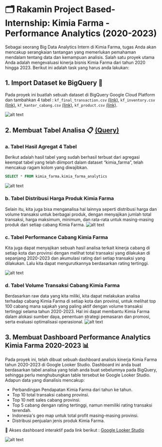 # 🗂️ Rakamin Project Based-Internship: Kimia Farma - Performance Analytics (2020-2023)
Sebagai seorang Big Data Analytics Intern di Kimia Farma, tugas 
Anda akan mencakup serangkaian tantangan yang memerlukan 
pemahaman mendalam tentang data dan kemampuan analisis. Salah 
satu proyek utama Anda adalah mengevaluasi kinerja bisnis Kimia 
Farma dari tahun 2020 hingga 2023. Berikut ini adalah task yang 
harus anda lakukan:

## **1. Import Dataset ke BigQuery 🔼**
Pada proyek ini buatlah sebuah dataset di BigQuery Google Cloud Platform dan tambahkan 4 tabel : `kf_final_transaction.csv` [(link)](https://drive.google.com/file/d/1iDOBdKZ4-kkLhpklQWWrsFvACtI7MCz3/view), `kf_inventory.csv` [(link)](https://drive.google.com/file/d/1ihtG2t0V1AO0IAGkGwQaqtba6AxDEKDI/view), `kf_kantor_cabang.csv` [(link)](https://drive.google.com/file/d/1vzaasqIeXqqe_jI99dNLaa8nxnoe9OWW/view), `kf_product.csv` [(link)](https://drive.google.com/file/d/1739wO7BwtVStHCA4Dcj9xGhlc_blBNbT/view).

![alt text](https://images2.imgbox.com/17/18/4VlnXwoA_o.png)


## **2. Membuat Tabel Analisa 📋 [(Query)](https://github.com/verrenangelinasaputra/Rakamin-Project-Based-Internship---Kimia-Farma-Performance-Analytics/blob/main/RakaminKFAnalytics.sql)** 
### **a. Tabel Hasil Agregat 4 Tabel**
Berikut adalah hasil tabel yang sudah berhasil terbuat dari agregasi keempat tabel yang telah diimport dalam dataset “kimia_farma”, telah mencakup ragam kolom yang diwajibkan.
``` sql
SELECT * FROM kimia_farma.kimia_farma_analytics
```
![alt text](https://images2.imgbox.com/f7/a6/ZtFyAlZb_o.png)
### **b. Tabel Distribusi Harga Produk Kimia Farma**
Selain itu, kita juga bisa menganalisa hal lainnya seperti distribusi harga dan volume transaksi untuk berbagai produk, dengan menyajikan jumlah total transaksi, harga maksimum, minimum, dan rata-rata untuk masing-masing produk dari setiap cabang Kimia Farma.
![alt text](https://images2.imgbox.com/bb/58/bhsQ3npN_o.png)
### **c. Tabel Performance Cabang Kimia Farma**
Kita juga dapat menyajikan sebuah hasil analisa terkait kinerja cabang di setiap kota dan provinsi dengan melihat total transaksi yang dilakukan di sepanjang 2020-2023 dan akumulasi rating dari setiap transaksi yang dilakukan. Lalu kita dapat mengurutkannya berdasarkan rating tertinggi.

![alt text](https://images2.imgbox.com/63/17/OPXhF4pE_o.png)
### **d. Tabel Volume Transaksi Cabang Kimia Farma**
Berdasarkan raw data yang kita miliki, kita dapat melakukan analisa terhadap cabang Kimia Farma di setiap kota dan provinsi, untuk melihat top 100 cabang mana sajakah yang paling aktif dengan volume transaksi tertinggi selama tahun 2020-2023. Hal ini dapat membantu Kimia Farma dalam alokasi sumber daya, penentuan strategi pemasaran dan promosi, serta evaluasi optimalisasi operasional.
![alt text](https://images2.imgbox.com/f0/8a/olyneTCQ_o.png)


## **3. Membuat Dashboard Performance Analytics Kimia Farma 2020-2023 📊**
Pada proyek ini, telah dibuat sebuah dashboard analisis kinerja Kimia Farma tahun 2020-2023 di Google Looker Studio. Dashboard ini anda buat berdasarkan tabel analisa yang telah anda buat sebelumnya pada BigQuery, sehingga perlu menghubungkan table tersebut ke Google Looker Studio. Adapun data yang dianalisis mencakup:
- Perbandingan Pendapatan Kimia Farma dari tahun ke tahun.
- Top 10 total transaksi cabang provinsi.
- Top 10 nett sales cabang provinsi.
- Top 5 cabang dengan rating tertinggi, namun memiliki rating transaksi terendah.
- Indonesia's geo map untuk total profit masing-masing provinsi.
- Distribusi penjualan jenis produk Kimia Farma.

🔗 Akses dashboard interaktif pada link berikut : [Google Looker Studio](https://lookerstudio.google.com/reporting/b6e42743-c1ab-4e00-b873-44370a2ef814) 

![alt text](https://images2.imgbox.com/f7/d9/XbV8in8U_o.png)



